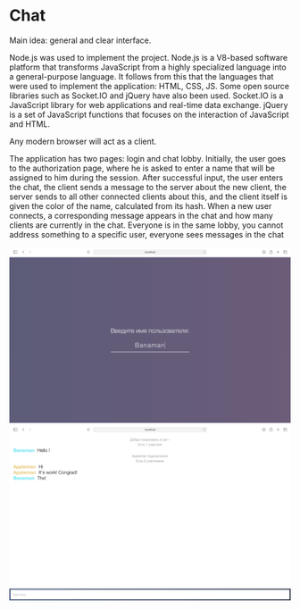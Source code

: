 # Chat

Main idea: general and clear interface.

Node.js was used to implement the project. Node.js is a V8-based software platform that transforms JavaScript from a highly specialized language into a general-purpose language. It follows from this that the languages that were used to implement the application: HTML, CSS, JS.
Some open source libraries such as Socket.IO and jQuery have also been used. Socket.IO is a JavaScript library for web applications and real-time data exchange. jQuery is a set of JavaScript functions that focuses on the interaction of JavaScript and HTML.

Any modern browser will act as a client.

The application has two pages: login and chat lobby. Initially, the user goes to the authorization page, where he is asked to enter a name that will be assigned to him during the session. After successful input, the user enters the chat, the client sends a message to the server about the new client, the server sends to all other connected clients about this, and the client itself is given the color of the name, calculated from its hash. When a new user connects, a corresponding message appears in the chat and how many clients are currently in the chat. Everyone is in the same lobby, you cannot address something to a specific user, everyone sees messages in the chat

![alt text](login_screen.png "Login screen")
![alt text](chat_screen.png "Chat screen")
